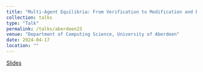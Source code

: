 ```yaml
---
title: "Multi-Agent Equilibria: From Verification to Modification and Beyond"
collection: talks
type: "Talk"
permalink: /talks/aberdeen23
venue: "Department of Computing Science, University of Aberdeen"
date: 2024-04-17
location: ""
---
```

[Slides](https://valvestate.github.io/files/aberdeen23.pdf)
